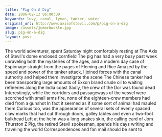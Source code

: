 ```yaml
---
title: "Pig On A Dig"
date: 2006-02-13 06:00:00
keywords: luvy, canal, lyman, tanker, water
original_url: http://www.axisofstevil.com/p/pig-on-a-dig
image: /assets/jomarbuckle.jpg
slug: pig-on-a-dig
layout: post
---
```


The world adventurer,  spent Saturday night comfortably resting at The Axis of Stevil&#039;s dome enclosed cornfield The pig has had a very busy past week unraveling both the mysteries of the ages, and a modern day case of Espionage straight from the pages of Fleming and Rice
Amazed by the speed and power of the tanker attack, I joined forces with the canal authority and helped them investigate the scene The Chinese tanker had been transporting large amounts of Exxon brand crude oil to waiting refineries along the India coast Sadly, the crew of the Dor was found dead Interestingly, while the corridors and passageways of the vessel were scorched with small arms fire, none of the eighteen-crew members had died from a gunshot In fact it seemed as if some sort of animal had mauled them Curious too, was the appearance of several sets of evenly spaced claw marks that had cut through doors, galley tables and even a two-foot bulkhead Left at the helm was a long snakes skin, the calling card of Jom
Thurston Z Pig, the retired Stevil spokesman, spends his days writing and traveling the world Correspondences and fan mail should be sent to

